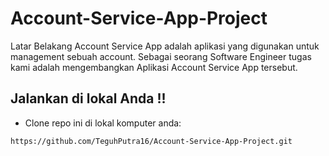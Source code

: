 # Account-Service-App-Project
Latar Belakang
Account Service App adalah aplikasi yang digunakan untuk management sebuah account. Sebagai seorang Software Engineer tugas kami adalah mengembangkan Aplikasi Account Service App tersebut.

## Jalankan di lokal Anda !!
- Clone repo ini di lokal komputer anda:
```
https://github.com/TeguhPutra16/Account-Service-App-Project.git
```
